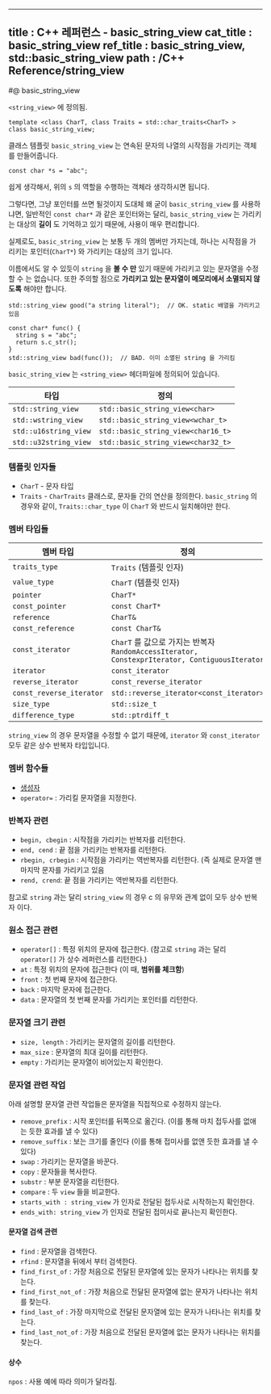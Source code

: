 ----------------
title : C++ 레퍼런스 - basic_string_view
cat_title :  basic_string_view
ref_title : basic_string_view, std::basic_string_view
path : /C++ Reference/string_view
----------------

#@ basic_string_view

`<string_view>` 에 정의됨.

```cpp-formatted
template <class CharT, class Traits = std::char_traits<CharT> >
class basic_string_view;
```

클래스 템플릿 `basic_string_view` 는 연속된 문자의 나열의 시작점을 가리키는 객체를 만들어줍니다.

```cpp-formatted
const char *s = "abc";
```

쉽게 생각해서, 위의 `s` 의 역할을 수행하는 객체라 생각하시면 됩니다. 

그렇다면, 그냥 포인터를 쓰면 될것이지 도대체 왜 굳이 `basic_string_view` 를 사용하냐면, 일반적인 `const char*` 과 같은 포인터와는 달리, `basic_string_view` 는 가리키는 대상의 **길이** 도 기억하고 있기 때문에, 사용이 매우 편리합니다.

실제로도, `basic_string_view` 는 보통 두 개의 멤버만 가지는데, 하나는 시작점을 가리키는 포인터(`CharT*`) 와 가리키는 대상의 크기 입니다.

이름에서도 알 수 있듯이 `string` 을 **볼 수 만** 있기 때문에 가리키고 있는 문자열을 수정할 수 는 없습니다. 또한 주의할 점으로 **가리키고 있는 문자열이 메모리에서 소멸되지 않도록** 해야만 합니다.

```cpp-formatted
std::string_view good("a string literal");  // OK. static 배열을 가리키고 있음

const char* func() {
  string s = "abc";
  return s.c_str();
}
std::string_view bad(func());  // BAD. 이미 소멸된 string 을 가리킴
```

`basic_string_view` 는 `<string_view>` 헤더파일에 정의되어 있습니다.

|타입|정의|
|----|----|
|`std::string_view`|`std::basic_string_view<char>`|
|`std::wstring_view`|`std::basic_string_view<wchar_t>`|
|`std::u16string_view`|`std::basic_string_view<char16_t>`|
|`std::u32string_view`|`std::basic_string_view<char32_t>`|

### 템플릿 인자들

* `CharT`	-	문자 타입
* `Traits`	-	`CharTraits` 클래스로, 문자들 간의 연산을 정의한다. `basic_string` 의 경우와 같이, `Traits::char_type` 이 `CharT` 와 반드시 일치해야만 한다.

### 멤버 타입들


|멤버 타입|정의|
|-------|---|
|`traits_type`|`Traits` (템플릿 인자)|
|`value_type`|`CharT` (템플릿 인자)|
|`pointer`|`CharT*`|
|`const_pointer`|`const CharT*`|
|`reference`|`CharT&`|
|`const_reference`|`const CharT&`|
|`const_iterator`|`CharT` 를 값으로 가지는 반복자 `RandomAccessIterator, ConstexprIterator, ContiguousIterator`|
|`iterator`|`const_iterator`|
|`reverse_iterator`|`const_reverse_iterator`|
|`const_reverse_iterator`|`std::reverse_iterator<const_iterator>`|
|`size_type`|`std::size_t`|
|`difference_type`|`std::ptrdiff_t`|

`string_view` 의 경우 문자열을 수정할 수 없기 때문에, `iterator` 와 `const_iterator` 모두 같은 상수 반복자 타입입니다.

### 멤버 함수들

* [생성자](/242)
* `operator=` : 가리킬 문자열을 지정한다.

### 반복자 관련

* `begin, cbegin` : 시작점을 가리키는 반복자를 리턴한다.
* `end, cend` : 끝 점을 가리키는 반복자를 리턴한다.
* `rbegin, crbegin` : 시작점을 가리키는 역반복자를 리턴한다. (즉 실제로 문자열 맨 마지막 문자를 가리키고 있음
* `rend, crend`: 끝 점을 가리키는 역반복자를 리턴한다.

참고로 `string` 과는 달리 `string_view` 의 경우 c 의 유무와 관계 없이 모두 상수 반복자 이다.

### 원소 접근 관련

* `operator[]` : 특정 위치의 문자에 접근한다. (참고로 `string` 과는 달리 `operator[]` 가 상수 레퍼런스를 리턴한다.)
* `at` : 특정 위치의 문자에 접근한다 (이 때, **범위를 체크함**)
* `front` : 첫 번째 문자에 접근한다.
* `back` : 마지막 문자에 접근한다.
* `data` : 문자열의 첫 번째 문자를 가리키는 포인터를 리턴한다.

### 문자열 크기 관련

* `size, length` : 가리키는 문자열의 길이를 리턴한다.
* `max_size` : 문자열의 최대 길이를 리턴한다.
* `empty` : 가리키는 문자열이 비어있는지 확인한다.

### 문자열 관련 작업

아래 설명할 문자열 관련 작업들은 문자열을 직접적으로 수정하지 않는다.

* `remove_prefix` : 시작 포인터를 뒤쪽으로 옮긴다. (이를 통해 마치 접두사를 없애는 듯한 효과를 낼 수 있다)
* `remove_suffix` : 보는 크기를 줄인다 (이를 통해 접미사를 없앤 듯한 효과를 낼 수 있다)
* `swap` : 가리키는 문자열을 바꾼다.
* `copy` : 문자들을 복사한다.
* `substr` : 부분 문자열을 리턴한다.
* `compare` : 두 `view` 들을 비교한다.
* `starts_with : string_view` 가 인자로 전달된 접두사로 시작하는지 확인한다.
* `ends_with: string_view` 가 인자로 전달된 접미사로 끝나는지 확인한다.

#### 문자열 검색 관련

* `find` : 문자열을 검색한다.
* `rfind` : 문자열을 뒤에서 부터 검색한다.
* `find_first_of` : 가장 처음으로 전달된 문자열에 있는 문자가 나타나는 위치를 찾는다.
* `find_first_not_of` : 가장 처음으로 전달된 문자열에 없는 문자가 나타나는 위치를 찾는다.
* `find_last_of` : 가장 마지막으로 전달된 문자열에 있는 문자가 나타나는 위치를 찾는다.
* `find_last_not_of` : 가장 처음으로 전달된 문자열에 없는 문자가 나타나는 위치를 찾는다.

#### 상수

`npos` : 사용 예에 따라 의미가 달라짐.
